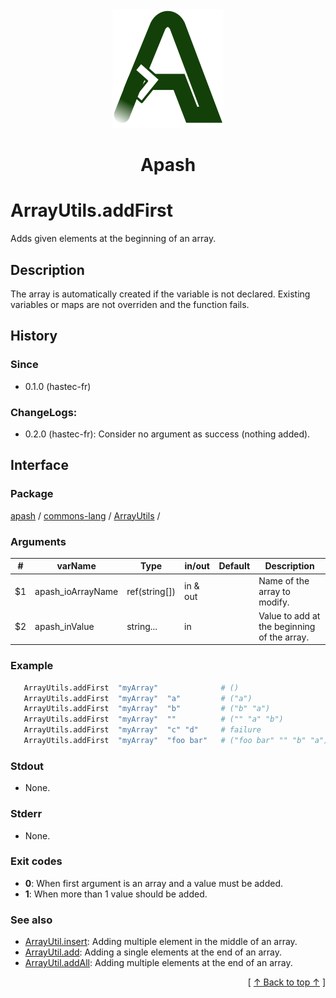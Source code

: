 
<div align='center' id='apash-top'>
  <a href='https://github.com/hastec-fr/apash'>
    <img alt='apash-logo' src='../../../../../../assets/apash-logo.svg'/>
  </a>

  # Apash
</div>


# ArrayUtils.addFirst
Adds given elements at the beginning of an array.
## Description
   The array is automatically created if the variable is not declared.
   Existing variables or maps are not overriden and the function fails.

## History
### Since
  * 0.1.0 (hastec-fr)

### ChangeLogs:
  * 0.2.0 (hastec-fr): Consider no argument as success (nothing added).

## Interface
### Package
<!-- apash.packageBegin -->
[apash](../../../apash.md) / [commons-lang](../../commons-lang.md) / [ArrayUtils](../ArrayUtils.md) / 
<!-- apash.packageEnd -->

### Arguments
 | #      | varName           | Type          | in/out   | Default    | Description                          |
 |--------|-------------------|---------------|----------|------------|--------------------------------------|
 | $1     | apash_ioArrayName | ref(string[]) | in & out |            | Name of the array to modify.         |
 | $2     | apash_inValue     | string...     | in       |            | Value to add at the beginning of the array.|

### Example
 ```bash
    ArrayUtils.addFirst  "myArray"              # ()
    ArrayUtils.addFirst  "myArray"  "a"         # ("a")
    ArrayUtils.addFirst  "myArray"  "b"         # ("b" "a")
    ArrayUtils.addFirst  "myArray"  ""          # ("" "a" "b")
    ArrayUtils.addFirst  "myArray"  "c" "d"     # failure
    ArrayUtils.addFirst  "myArray"  "foo bar"   # ("foo bar" "" "b" "a")
 ```

### Stdout
  * None.
### Stderr
  * None.

### Exit codes
  * **0**: When first argument is an array and a value must be added.
  * **1**: When more than 1 value should be added.

### See also
  * [ArrayUtil.insert](./insert.md): Adding multiple element in the middle of an array.
  * [ArrayUtil.add](./add.md): Adding a single elements at the end of an array.
  * [ArrayUtil.addAll](./addAll.md): Adding multiple elements at the end of an array.

  <div align='right'>[ <a href='#apash-top'>↑ Back to top ↑</a> ]</div>

